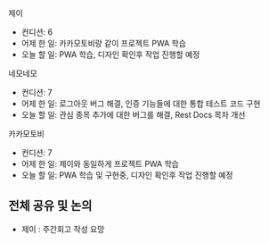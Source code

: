 
제이
- 컨디션: 6
- 어제 한 일: 카카모토비랑 같이 프로젝트 PWA 학습 
- 오늘 할 일: PWA 학습, 디자인 확인후 작업 진행할 예정

네모네모
- 컨디션: 7
- 어제 한 일: 로그아웃 버그 해결, 인증 기능들에 대한 통합 테스트 코드 구현 
- 오늘 할 일: 관심 종목 추가에 대한 버그를 해결, Rest Docs 목차 개선

카카모토비
- 컨디션: 7
- 어제 한 일: 제이와 동일하게 프로젝트 PWA 학습 
- 오늘 할 일: PWA 학습 및 구현중, 디자인 확인후 작업 진행할 예정

## 전체 공유 및 논의
- 제이 : 주간회고 작성 요망